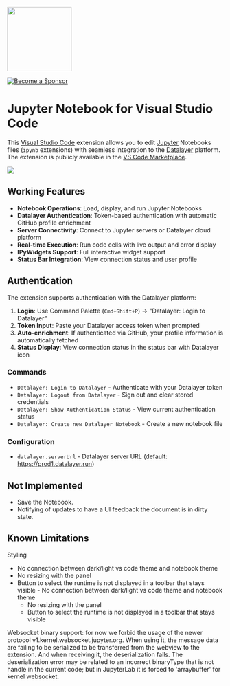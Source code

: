 <a href="https://datalayer.io"><img src="https://assets.datalayer.tech/datalayer-25.png" width="150"/></a>

[![Become a Sponsor](https://img.shields.io/static/v1?label=Become%20a%20Sponsor&message=%E2%9D%A4&logo=GitHub&style=flat&color=1ABC9C)](https://github.com/sponsors/datalayer)

# Jupyter Notebook for Visual Studio Code

This [Visual Studio Code](https://code.visualstudio.com) extension allows you to edit [Jupyter](https://jupyter.org) Notebooks files (`ipynb` extensions) with seamless integration to the [Datalayer](https://datalayer.io) platform. The extension is publicly available in the [VS Code Marketplace](https://marketplace.visualstudio.com/items?itemName=datalayer.datalayer-jupyter-vscode).

<img src="https://jupyter-examples.datalayer.tech/jupyter-react-vscode.gif" />

## Working Features

- **Notebook Operations**: Load, display, and run Jupyter Notebooks
- **Datalayer Authentication**: Token-based authentication with automatic GitHub profile enrichment
- **Server Connectivity**: Connect to Jupyter servers or Datalayer cloud platform
- **Real-time Execution**: Run code cells with live output and error display
- **IPyWidgets Support**: Full interactive widget support
- **Status Bar Integration**: View connection status and user profile

## Authentication

The extension supports authentication with the Datalayer platform:

1. **Login**: Use Command Palette (`Cmd+Shift+P`) → "Datalayer: Login to Datalayer"
2. **Token Input**: Paste your Datalayer access token when prompted
3. **Auto-enrichment**: If authenticated via GitHub, your profile information is automatically fetched
4. **Status Display**: View connection status in the status bar with Datalayer icon

### Commands

- `Datalayer: Login to Datalayer` - Authenticate with your Datalayer token
- `Datalayer: Logout from Datalayer` - Sign out and clear stored credentials
- `Datalayer: Show Authentication Status` - View current authentication status
- `Datalayer: Create new Datalayer Notebook` - Create a new notebook file

### Configuration

- `datalayer.serverUrl` - Datalayer server URL (default: https://prod1.datalayer.run)

## Not Implemented

- Save the Notebook.
- Notifying of updates to have a UI feedback the document is in dirty state.

## Known Limitations

Styling

- No connection between dark/light vs code theme and notebook theme
- No resizing with the panel
- Button to select the runtime is not displayed in a toolbar that stays visible - No connection between dark/light vs code theme and notebook theme
  - No resizing with the panel
  - Button to select the runtime is not displayed in a toolbar that stays visible

Websocket binary support: for now we forbid the usage of the newer protocol v1.kernel.websocket.jupyter.org. When using it, the message data are failing to be serialized to be transferred from the webview to the extension. And when receiving it, the deserialization fails. The deserialization error may be related to an incorrect binaryType that is not handle in the current code; but in JupyterLab it is forced to 'arraybuffer' for kernel websocket.

